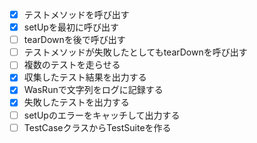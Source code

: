 + [x] テストメソッドを呼び出す
+ [x] setUpを最初に呼び出す
+ [ ] tearDownを後で呼び出す
+ [ ] テストメソッドが失敗したとしてもtearDownを呼び出す
+ [ ] 複数のテストを走らせる
+ [x] 収集したテスト結果を出力する
+ [x] WasRunで文字列をログに記録する
+ [x] 失敗したテストを出力する
+ [ ] setUpのエラーをキャッチして出力する
+ [ ] TestCaseクラスからTestSuiteを作る
